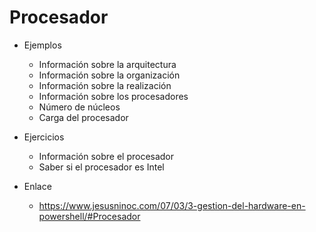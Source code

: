 # Procesador

- Ejemplos
    - Información sobre la arquitectura
    - Información sobre la organización
    - Información sobre la realización
    - Información sobre los procesadores
    - Número de núcleos
    - Carga del procesador

- Ejercicios
    - Información sobre el procesador
    - Saber si el procesador es Intel

- Enlace
    - https://www.jesusninoc.com/07/03/3-gestion-del-hardware-en-powershell/#Procesador
